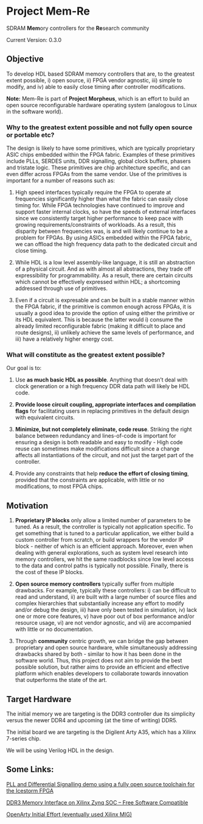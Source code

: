 # **Project Mem-Re**
SDRAM **Mem**ory controllers for the **Re**search community

Current Version: 0.3.0
## Objective
To develop HDL based SDRAM memory controllers that are, to the greatest extent possible, i) open source, ii) FPGA vendor agnostic, iii) simple to modify, and iv) able to easily close timing after controller modifications. 

**Note:** Mem-Re is part of **Project Morpheus**, which is an effort to build an open source reconfigurable hardware operating system (analogous to Linux in the software world). 


### Why to the greatest extent possible and not fully open source or portable etc?
The design is likely to have some primitives, which are typically proprietary ASIC chips embedded within the FPGA fabric. Examples of these primitives include PLLs, SERDES units, DDR signalling, global clock buffers, phasers and tristate logic. These primitives are chip architecture specific, and can even differ across FPGAs from the same vendor. Use of the primitives is important for a number of reasons such as: 

1. High speed interfaces typically require the FPGA to operate at frequencies significantly higher than what the fabric can easily close timing for. While FPGA technologies have continued to improve and support faster internal clocks, so have the speeds of external interfaces since we consistently target higher performance to keep pace with growing requirements/constraints of workloads.  As a result, this disparity between frequencies was, is and will likely continue to be a problem for FPGAs. By using ASICs embedded within the FPGA fabric, we can offload the high frequency data path to the dedicated circuit and close timing. 

2. While HDL is a low level assembly-like language, it is still an abstraction of a physical circuit. And as with almost all abstractions, they trade off expressibility for programmability. As a result, there are certain circuits which cannot be effectively expressed within HDL; a shortcoming addressed through use of primitives. 

3. Even if a circuit is expresable and can be built in a stable manner within the FPGA fabric, if the primitive is common enough across FPGAs, it is usually a good idea to provide the option of using either the primitive or its HDL equivalent. This is because the latter would i) consume the already limited reconfigurable fabric (making it difficult to place and route designs), ii) unlikely achieve the same levels of performance, and iii) have a relatively higher energy cost. 

### What will constitute as the greatest extent possible?
Our goal is to:
1. Use **as much basic HDL as possible**. Anything that doesn’t deal with clock generation or a high frequency DDR data path will likely be HDL code.
2. **Provide loose circuit coupling, appropriate interfaces and compilation flags** for facilitating users in replacing primitives in the default design with equivalent circuits. 

3. **Minimize, but not completely eliminate, code reuse**. Striking the right balance between redundancy and lines-of-code is important for ensuring a design is both readable and easy to modify - High code reuse can sometimes make modifications difficult since a change affects all instantiations of the circuit, and not just the target part of the controller. 

4. Provide any constraints that help **reduce the effort of closing timing**, provided that the constraints are applicable, with little or no modifications, to most FPGA chips. 


## Motivation
1. **Proprietary IP blocks** only allow a limited number of parameters to be tuned.  As a result, the controller is typically not application specific. To get something that is tuned to a particular application, we either build a custom controller from scratch, or build wrappers for the vendor IP block - neither of which is an efficient approach.  Moreover, even when dealing with general explorations, such as system level research into memory controllers, we hit the same roadblocks since low level access to the data and control paths is typically not possible. Finally, there is the cost of these IP blocks.  

2. **Open source memory controllers** typically suffer from multiple drawbacks. For example, typically these controllers: i) can be difficult to read and understand, ii) are built with a large number of source files and complex hierarchies that substantially increase any effort to modify and/or debug the design,  iii) have only been tested in simulation, iv) lack one or more core features, v) have poor out of box performance and/or resource usage, vi) are not vendor agnostic, and vii) are accompanied with little or no documentation.

3. Through **community** centric growth, we can bridge the gap between proprietary and open source hardware, while simultaneously addressing drawbacks shared by both - similar to how it has been done in the software world. Thus, this project does not aim to provide the best possible solution, but rather aims to provide an efficient and effective platform which enables developers to collaborate towards innovation that outperforms the state of the art. 

## Target Hardware

The initial memory we are targeting is the DDR3 controller due its simplicity versus the newer DDR4 and upcoming (at the time of writing) DDR5.

The initial board we are targeting is the Digilent Arty A35, which has a Xilinx 7-series chip. 

We will be using Verilog HDL in the design. 


## Some Links:

[PLL and Differential Signalling demo using a fully open source toolchain for the Icestorm FPGA](https://github.com/mattvenn/fpga-lvds-ddr)

[DDR3 Memory Interface on Xilinx Zynq SOC – Free Software Compatible](
https://blog.elphel.com/2014/06/ddr3-memory-interface-on-xilinx-zynq-soc-free-software-compatible/)

[OpenArty Initial Effort (eventually used Xilinx MIG)](https://opencores.org/projects/wbddr3)



